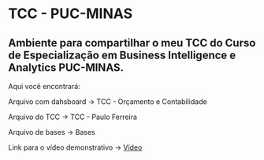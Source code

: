 # TCC - PUC-MINAS

## Ambiente para compartilhar o meu TCC do Curso de Especialização em Business Intelligence e Analytics  PUC-MINAS.

Aqui você encontrará:

Arquivo com dahsboard -> TCC - Orçamento e Contabilidade

Arquivo do TCC -> TCC - Paulo Ferreira

Arquivo de bases -> Bases

Link para o vídeo demonstrativo -> [Vídeo]()

